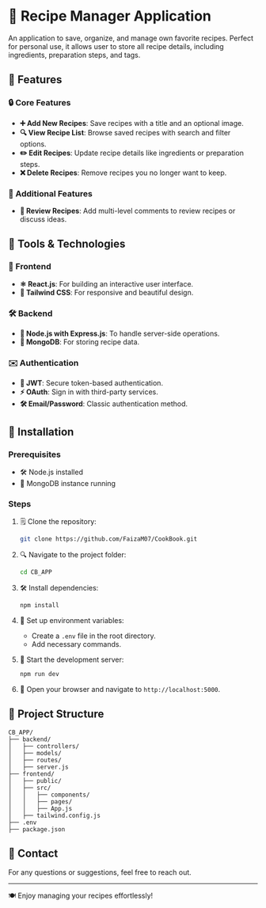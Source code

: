 # 🍲 Recipe Manager Application

An application to save, organize, and manage own favorite recipes. Perfect for personal use, it allows user to store all recipe details, including ingredients, preparation steps, and tags.

## 🎨 Features

### 🔒 Core Features
- **➕ Add New Recipes**: Save recipes with a title and an optional image.
- **🔍 View Recipe List**: Browse saved recipes with search and filter options.
- **✏️ Edit Recipes**: Update recipe details like ingredients or preparation steps.
- **❌ Delete Recipes**: Remove recipes you no longer want to keep.

### 💬 Additional Features
- **🔗 Review Recipes**: Add multi-level comments to review recipes or discuss ideas.

## 🚀 Tools & Technologies

### 🔧 Frontend
- **⚛ React.js**: For building an interactive user interface.
- **👗 Tailwind CSS**: For responsive and beautiful design.

### 🛠️ Backend
- **🧰 Node.js with Express.js**: To handle server-side operations.
- **🍒 MongoDB**: For storing recipe data.

### ✉️ Authentication
- **🔑 JWT**: Secure token-based authentication.
- **⚡ OAuth**: Sign in with third-party services.
- **🛠️ Email/Password**: Classic authentication method.

## 📔 Installation

### Prerequisites
- 🛠 Node.js installed
- 🍒 MongoDB instance running

### Steps
1. 🗒 Clone the repository:
   ```bash
   git clone https://github.com/FaizaM07/CookBook.git
   ```
2. 🔍 Navigate to the project folder:
   ```bash
   cd CB_APP
   ```
3. 🛠️ Install dependencies:
   ```bash
   npm install
   ```
4. 🔐 Set up environment variables:
   - Create a `.env` file in the root directory.
   - Add necessary commands.
  
5. 🌄 Start the development server:
   ```bash
   npm run dev
   ```
6. 🔄 Open your browser and navigate to `http://localhost:5000`.

## 🔐 Project Structure

```
CB_APP/
├── backend/
│   ├── controllers/
│   ├── models/
│   ├── routes/
│   ├── server.js
├── frontend/
│   ├── public/
│   ├── src/
│   │   ├── components/
│   │   ├── pages/
│   │   ├── App.js
│   ├── tailwind.config.js
├── .env
├── package.json
```


## 📢 Contact

For any questions or suggestions, feel free to reach out.

---

🍽️ Enjoy managing your recipes effortlessly!

